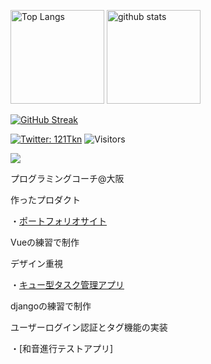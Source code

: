 <p align="left"> 
  <img alt="Top Langs" height="150px" src="https://github-readme-stats.vercel.app/api/top-langs/?username=iorn121&layout=compact&show_icons=true&theme=onedark" />
  <img alt="github stats" height="150px" src="https://github-readme-stats.vercel.app/api?username=iorn121&theme=onedark&show_icons=ture" />
</p>

 [![GitHub Streak](http://github-readme-streak-stats.herokuapp.com?user=iorn121&theme=onedark&date_format=%5BY%20%5DM%20j)](https://git.io/streak-stats)

[![Twitter: 121Tkn](https://img.shields.io/twitter/follow/121Tkn?style=social)](https://twitter.com/121Tkn)
![Visitors](https://visitor-badge.glitch.me/badge?page_id=iorn121&left_color=gray&right_color=blue)
 
![](https://github-profile-summary-cards.vercel.app/api/cards/profile-details?username=iorn121&theme=vue)

プログラミングコーチ@大阪

作ったプロダクト

・[ポートフォリオサイト](https://iorn121.github.io/)

Vueの練習で制作

デザイン重視

・[キュー型タスク管理アプリ](https://tasque.herokuapp.com/)

djangoの練習で制作

ユーザーログイン認証とタグ機能の実装

・[和音進行テストアプリ]
